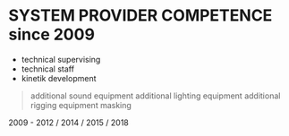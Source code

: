 # SYSTEM PROVIDER COMPETENCE since 2009

- technical supervising
- technical staff
- kinetik development
> additional sound equipment
> additional lighting equipment
> additional rigging equipment
> masking

2009 - 2012 / 2014 / 2015 / 2018
